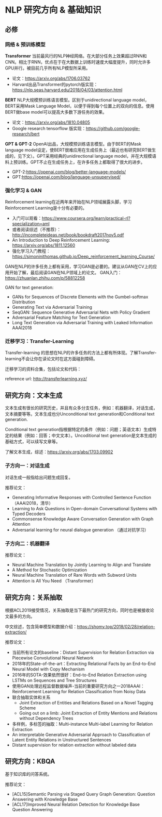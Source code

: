 # NLP 研究方向 & 基础知识

## 必修

### 网络 & 预训练模型

**Transformer** 当前最风行的NLP神经网络。在大部分任务上效果超过RNN和CNN。相比于RNN，优点在于在大数据上训练时速度大幅度提升，同时允许多GPU并行。被目前几乎所有NLP模型所采用。
- 论文：https://arxiv.org/abs/1706.03762
- Harvard出品Transformer的pytorch版实现：https://nlp.seas.harvard.edu/2018/04/03/attention.html

**BERT** NLP大规模预训练语言模型。区别于unidirectional language model，BERT采用Mask Language Model，以便于得到每个位置上的双向的信息。使用BERT做base model可以提高大多数下游任务的效果。
- 论文：https://arxiv.org/abs/1810.04805
- Google research tensorflow 版实现：https://github.com/google-research/bert

**GPT & GPT-2** OpenAI出品，大规模预训练语言模型。由于BERT的Mask language model设定，使BERT很难应用在生成任务上（最近也有研究BERT做生成的，见下文）。GPT采用经典的unidirectional language model，并在大规模语料上预训练。GPT不止在生成任务上，在许多任务上都取得了很大的进步。
- GPT-2:https://openai.com/blog/better-language-models/
- GPT:https://openai.com/blog/language-unsupervised/

### 强化学习 & GAN

Reinforcement learning在近两年来开始在NLP领域展露头脚，学习Reinforcement Learning是十分有必要的。
- 入门可以观看：https://www.coursera.org/learn/practical-rl?specialization=aml
- 或者阅读综述（不推荐）：http://incompleteideas.net/book/bookdraft2017nov5.pdf
- An Introduction to Deep Reinforcement Learning: https://arxiv.org/abs/1811.12560
- 强化学习入门教程：https://simoninithomas.github.io/Deep_reinforcement_learning_Course/

GAN在NLP的许多任务上都有采用，学习GAN是必要的。建议从GAN在CV上的应用开始了解，最后阅读GAN在NLP领域上的论文。
GAN入门：https://zhuanlan.zhihu.com/p/58812258

GAN for text generation:

- GANs for Sequences of Discrete Elements with the Gumbel-softmax Distribution
- Generating Text via Adversarial Training
- SeqGAN: Sequence Generative Adversarial Nets with Policy Gradient
- Adversarial Feature Matching for Text Generation
- Long Text Generation via Adversarial Training with Leaked Information   AAAI2018

### 迁移学习：Transfer-Learning

Transfer-learning 的思想在NLP的许多任务的方法上都有所体现。了解Transfer-learning不会让你在读论文时在这方面碰到障碍。

迁移学习的资料合集，包括论文和代码：

reference url: http://transferlearning.xyz/


## 研究方向：文本生成
文本生成有很长的研究历史，并且有众多分支任务，例如：机器翻译，对话生成，文本摘要等等。文本生成也分Unconditional text generation和Conditional text generation.

Conditional text generation指根据特定的条件（例如：问题；英语文本）生成特定的结果（例如：回答；中文文本）。Uncoditional text generation是文本生成的基础方式，可以续写文章等。

了解文本生成，综述：https://arxiv.org/abs/1703.09902


### 子方向一：对话生成

对话生成一般指给出问题生成回复。

推荐论文：

- Generating Informative Responses with Controlled Sentence Function （AAAI2018，清华）
- Learning to Ask Questions in Open-domain Conversational Systems with Typed Decoders
- Commonsense Knowledge Aware Conversation Generation with Graph Attention
- Adversarial learning for neural dialogue generation （通过对抗学习）

### 子方向二：机器翻译

推荐论文：

- Neural Machine Translation by Jointly Learning to Align and Translate
- A Method for Stochastic Optimization
- Neural Machine Translation of Rare Words with Subword Units
- Attention is All You Need （Transformer）


## 研究方向：关系抽取

根据ACL2019接受情况，关系抽取是当下最热门的研究方向，同时也是被接收论文最多的方向。

中文综述，包含简单模型和数据介绍：https://shomy.top/2018/02/28/relation-extraction/

推荐论文：

- 当前所有论文的baseline：Distant Supervision for Relation Extraction via Piecewise Convolutional Neural Network
- 2018年的State-of-the-art：Extracting Relational Facts by an End-to-End Neural Model with Copy Mechanism
- 2016年的SOTA-效果依然很好：End-to-End Relation Extraction using LSTMs on Sequences and Tree Structures
- 使用GAN处理远程监督数据噪声-当前的重要研究方向之一2018AAAI：Reinforcement Learning for Relation Classification from Noisy Data
- 联合抽取实体和关系
	- Joint Extraction of Entities and Relations Based on a Novel Tagging Scheme
	- Going out on a limb: Joint Extraction of Entity Mentions and Relations without Dependency Trees
- 多样例，多标签的抽取：Multi-instance Multi-label Learning for Relation Extraction
- An interpretable Generative Adversarial Approach to Classification of Latent Entity Relations in Unstructured Sentences
- Distant supervision for relation extraction without labeled data

## 研究方向：KBQA

基于知识库的问答系统。

推荐论文：

- [ACL15]Semantic Parsing via Staged Query Graph Generation: Question Answering with Knowledge Base
- [ACL17]Improved Neural Relation Detection for Knowledge Base Question Answering